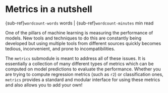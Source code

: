 # Metrics in a nutshell


{sub-ref}`wordcount-words` words | {sub-ref}`wordcount-minutes` min read

One of the pillars of machine learning is measuring the performance of models. New tools and techniques to do this are
constantly being developed but using multiple tools from different sources quickly becomes tedious, inconvenient, and
prone to incompatibilities.

The ``metrics`` submodule is meant to address all of these issues. It is essentially a collection of many different types of metrics
which can be computed on model predictions to evaluate the performance. Whether you are trying to compute regression metrics
(such as ``r2``) or classification ones, ``metrics`` provides a standard and modular interface for using these
metrics and also allows you to add your own!

